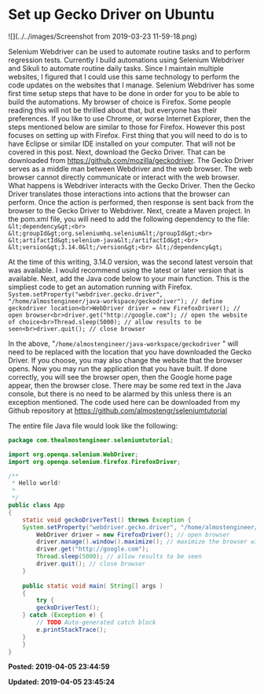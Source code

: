 # Set up Gecko Driver on Ubuntu

![](../../images/Screenshot from 2019-03-23 11-59-18.png)

 Selenium Webdriver can be used to automate routine tasks and to perform regression tests.
 Currently I build automations using Selenium Webdriver and Sikuli to automate routine daily tasks. Since I maintain multiple websites, I figured that I could use this same technology to perform the code updates on the websites that I manage.
 Selenium Webdriver has some first time setup steps that have to be done in order for you to be able to build the automations.
 My browser of choice is Firefox. Some people reading this will not be thrilled about that, but everyone has their preferences. If you like to use Chrome, or worse Internet Explorer, then the steps mentioned below are similar to those for Firefox. However this post focuses on setting up with Firefox.
 First thing that you will need to do is to have Eclipse or similar IDE installed on your computer. That will not be covered in this post.
 Next, download the Gecko Driver. That can be downloaded from <a href="https://github.com/mozilla/geckodriver">https://github.com/mozilla/geckodriver</a>. The Gecko Driver serves as a middle man between Webdriver and the web browser. The web browser cannot directly communicate or interact with the web browser. What happens is Webdriver interacts with the Gecko Driver. Then the Gecko Driver translates those interactions into actions that the browser can perform. Once the action is performed, then response is sent back from the browser to the Gecko Driver to Webdriver.
 Next, create a Maven project. In the pom.xml file, you will need to add the following dependency to the file:
 ``` &lt;dependency&gt;<br>  &lt;groupId&gt;org.seleniumhq.selenium&lt;/groupId&gt;<br>  &lt;artifactId&gt;selenium-java&lt;/artifactId&gt;<br>  &lt;version&gt;3.14.0&lt;/version&gt;<br> &lt;/dependency&gt;```

 At the time of this writing, 3.14.0 version, was the second latest versoin that was available. I would recommend using the latest or later version that is available.
 Next, add the Java code below to your main function. This is the simpliest code to get an automation running with Firefox.
 ```System.setProperty("webdriver.gecko.driver", "/home/almostengineer/java-workspace/geckodriver"); // define geckodriver location<br>WebDriver driver = new FirefoxDriver(); // open browser<br>driver.get("http://google.com"); // open the website of choice<br>Thread.sleep(5000); // allow results to be seen<br>driver.quit(); // close browser ```

 In the above, "```/home/almostengineer/java-workspace/geckodriver```
" will need to be replaced with the location that you have downloaded the Gecko Driver.
 If you choose, you may also change the website that the browser opens.
 Now you may run the application that you have built. If done correctly, you will see the browser open, then the Google home page appear, then the browser close. There may be some red text in the Java console, but there is no need to be alarmed by this unless there is an exception mentioned.
 The code used here can be downloaded from my Github repository at <a target="_blank" href="https://github.com/almostengr/seleniumtutorial">https://github.com/almostengr/seleniumtutorial</a>
 
 
The entire file Java file would look like the following:
```java
package com.thealmostengineer.seleniumtutorial;

import org.openqa.selenium.WebDriver;
import org.openqa.selenium.firefox.FirefoxDriver;

/**
 * Hello world!
 *
 */
public class App 
{
    static void geckoDriverTest() throws Exception {
	System.setProperty("webdriver.gecko.driver", "/home/almostengineer/java-workspace/geckodriver");
        WebDriver driver = new FirefoxDriver(); // open browser
        driver.manage().window().maximize(); // maximize the browser window
        driver.get("http://google.com");
        Thread.sleep(5000); // allow results to be seen
        driver.quit(); // close browser
    }
	
    public static void main( String[] args )
    {
    	try {
		geckoDriverTest();
	} catch (Exception e) {
		// TODO Auto-generated catch block
		e.printStackTrace();
	}    	
    }
}
```

**Posted: 2019-04-05 23:44:59** 

**Updated: 2019-04-05 23:45:24** 

